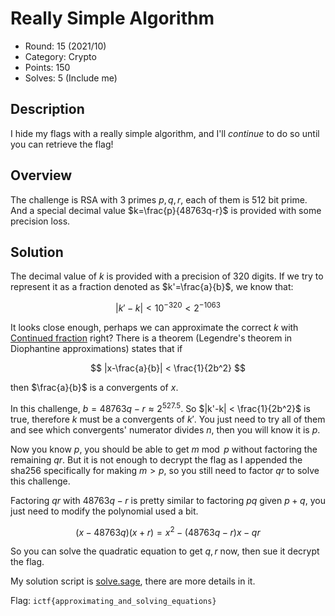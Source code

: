 # Really Simple Algorithm

* Round: 15 (2021/10)
* Category: Crypto
* Points: 150
* Solves: 5 (Include me)

## Description

I hide my flags with a really simple algorithm, and I'll *continue* to do so until you can retrieve the flag!

## Overview

The challenge is RSA with 3 primes $p,q,r$, each of them is 512 bit prime. And a special decimal value $k=\frac{p}{48763q-r}$ is provided with some precision loss.

## Solution

The decimal value of $k$ is provided with a precision of 320 digits. If we try to represent it as a fraction denoted as $k'=\frac{a}{b}$, we know that:

$$
|k' - k| < 10^{-320} < 2^{-1063}
$$

It looks close enough, perhaps we can approximate the correct $k$ with [Continued fraction](https://en.wikipedia.org/wiki/Continued_fraction) right? There is a theorem (Legendre's theorem in Diophantine approximations) states that if

$$
|x-\frac{a}{b}| < \frac{1}{2b^2}
$$

then $\frac{a}{b}$ is a convergents of $x$.

In this challenge, $b=48763q-r \approx 2^{527.5}$. So $|k'-k| < \frac{1}{2b^2}$ is true, therefore $k$ must be a convergents of $k'$. You just need to try all of them and see which convergents' numerator divides $n$, then you will know it is $p$.

Now you know $p$, you should be able to get $m \bmod{p}$ without factoring the remaining $qr$. But it is not enough to decrypt the flag as I appended the sha256 specifically for making $m > p$, so you still need to factor $qr$ to solve this challenge.

Factoring $qr$ with $48763q-r$ is pretty similar to factoring $pq$ given $p+q$, you just need to modify the polynomial used a bit.

$$
(x-48763q)(x+r)=x^2-(48763q-r)x-qr
$$

So you can solve the quadratic equation to get $q,r$ now, then sue it decrypt the flag.

My solution script is [solve.sage](solve.sage), there are more details in it.

Flag: `ictf{approximating_and_solving_equations}`
